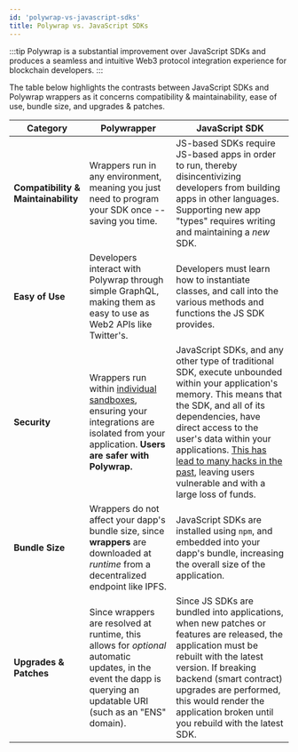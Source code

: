 ```yaml
---
id: 'polywrap-vs-javascript-sdks'
title: Polywrap vs. JavaScript SDKs
---
```



:::tip
Polywrap is a substantial improvement over JavaScript SDKs and produces a seamless and intuitive Web3 protocol integration experience for blockchain developers.
:::

The table below highlights the contrasts between JavaScript SDKs and Polywrap wrappers as it concerns compatibility & maintainability, ease of use, bundle size, and upgrades & patches.

| **Category**                        | **Polywrapper**                                                                                                                                            | **JavaScript SDK**                                                                                                                                                                                                                                                                            |
| ----------------------------------- | ---------------------------------------------------------------------------------------------------------------------------------------------------------- | --------------------------------------------------------------------------------------------------------------------------------------------------------------------------------------------------------------------------------------------------------------------------------------------- |
| **Compatibility & Maintainability** | Wrappers run in any environment, meaning you just need to program your SDK once -- saving you time.          | JS-based SDKs require JS-based apps in order to run, thereby disincentivizing developers from building apps in other languages. Supporting new app "types" requires writing and maintaining a *new* SDK.                                                                                         |
| **Easy of Use**                     | Developers interact with Polywrap through simple GraphQL, making them as easy to use as Web2 APIs like Twitter's.                                          | Developers must learn how to instantiate classes, and call into the various methods and functions the JS SDK provides.                                                                                                                                                                        |
| **Security**                        | Wrappers run within [individual sandboxes](https://webassembly.org/docs/security/), ensuring your integrations are isolated from your application. **Users are safer with Polywrap.** | JavaScript SDKs, and any other type of traditional SDK, execute unbounded within your application's memory. This means that the SDK, and all of its dependencies, have direct access to the user's data within your applications. [This has lead to many hacks in the past](https://www.trendmicro.com/vinfo/au/security/news/cybercrime-and-digital-threats/hacker-infects-node-js-package-to-steal-from-bitcoin-wallets), leaving users vulnerable and with a large loss of funds. |
| **Bundle Size**                     | Wrappers do not affect your dapp's bundle size, since **wrappers** are downloaded at _runtime_ from a decentralized endpoint like IPFS. | JavaScript SDKs are installed using `npm`, and embedded into your dapp's bundle, increasing the overall size of the application.                                                                                                                                                                                                     |
| **Upgrades & Patches**              | Since wrappers are resolved at runtime, this allows for _optional_ automatic updates, in the event the dapp is querying an updatable URI (such as an "ENS" domain).   | Since JS SDKs are bundled into applications, when new patches or features are released, the application must be rebuilt with the latest version. If breaking backend (smart contract) upgrades are performed, this would render the application broken until you rebuild with the latest SDK. |
